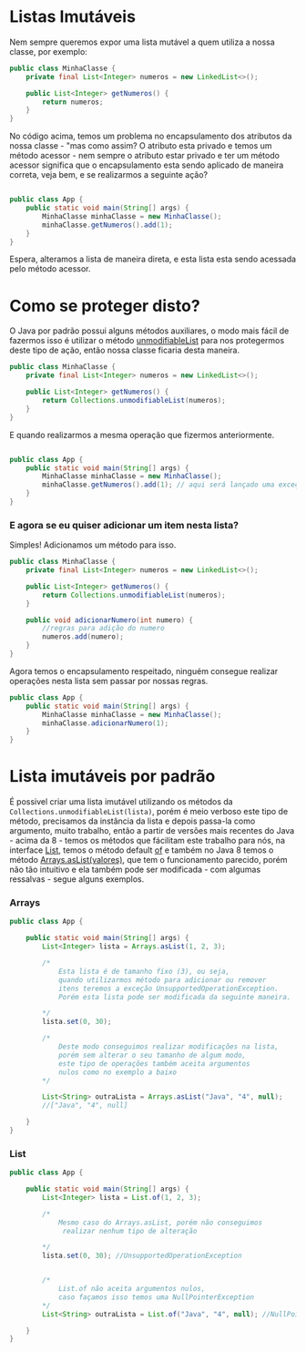 # Listas Imutáveis

Nem sempre queremos expor uma lista mutável a quem utiliza a nossa classe, por exemplo:

```java
public class MinhaClasse {
    private final List<Integer> numeros = new LinkedList<>();

    public List<Integer> getNumeros() {
        return numeros;
    }
}
```

No código acima, temos um problema no encapsulamento dos atributos da nossa classe - "mas como assim? O atributo esta privado e temos um método acessor - nem sempre o atributo estar privado e ter um método acessor significa que o encapsulamento esta sendo aplicado de maneira correta, veja bem, e se realizarmos a seguinte ação?

```java

public class App {
    public static void main(String[] args) {
        MinhaClasse minhaClasse = new MinhaClasse();
        minhaClasse.getNumeros().add(1);
    }
}
``` 

Espera, alteramos a lista de maneira direta, e esta lista esta sendo acessada pelo método acessor.

# Como se proteger disto?

O Java por padrão possui alguns métodos auxiliares, o modo mais fácil de fazermos isso é utilizar o método [unmodifiableList](https://docs.oracle.com/javase/8/docs/api/?java/util/Collections.html) para nos protegermos deste tipo de ação, então nossa classe ficaria desta maneira.


```java
public class MinhaClasse {
    private final List<Integer> numeros = new LinkedList<>();

    public List<Integer> getNumeros() {
        return Collections.unmodifiableList(numeros);
    }
}
```

E quando realizarmos a mesma operação que fizermos anteriormente.

```java

public class App {
    public static void main(String[] args) {
        MinhaClasse minhaClasse = new MinhaClasse();
        minhaClasse.getNumeros().add(1); // aqui será lançado uma exceção do tipo UnsupportedOperationException
    }
}
``` 

### E agora se eu quiser adicionar um item nesta lista?

Simples! Adicionamos um método para isso.

```java
public class MinhaClasse {
    private final List<Integer> numeros = new LinkedList<>();

    public List<Integer> getNumeros() {
        return Collections.unmodifiableList(numeros);
    }

    public void adicionarNumero(int numero) {
        //regras para adição do numero
        numeros.add(numero);
    }
}
```
Agora temos o encapsulamento respeitado, ninguém consegue realizar operações nesta lista sem passar por nossas regras.

```java
public class App {
    public static void main(String[] args) {
        MinhaClasse minhaClasse = new MinhaClasse();
        minhaClasse.adicionarNumero(1);
    }
}
``` 

# Lista imutáveis por padrão

É possivel criar uma lista imutável utilizando os métodos da ```Collections.unmodifiableList(lista)```, porém é meio verboso este tipo de método, precisamos da instância da lista e depois passa-la como argumento, muito trabalho, então a partir de versões mais recentes do Java - acima da 8 - temos os métodos que fácilitam este trabalho para nós, na interface [List](https://docs.oracle.com/en/java/javase/11/docs/api/java.base/java/util/List.html), temos o método default [of](https://docs.oracle.com/en/java/javase/11/docs/api/java.base/java/util/List.html#of(E...)) e também no Java 8 temos o método [Arrays.asList(valores)](https://docs.oracle.com/en/java/javase/11/docs/api/java.base/java/util/Arrays.html), que tem o funcionamento parecido, porém não tão intuitivo e ela também pode ser modificada - com algumas ressalvas - segue alguns exemplos.


### Arrays

```java
public class App {

    public static void main(String[] args) {
        List<Integer> lista = Arrays.asList(1, 2, 3);

        /*
            Esta lista é de tamanho fixo (3), ou seja, 
            quando utilizarmos método para adicionar ou remover 
            itens teremos a exceção UnsupportedOperationException.
            Porém esta lista pode ser modificada da seguinte maneira.

        */
        lista.set(0, 30);

        /*
            Deste modo conseguimos realizar modificações na lista, 
            porém sem alterar o seu tamanho de algum modo,
            este tipo de operações também aceita argumentos 
            nulos como no exemplo a baixo
        */

        List<String> outraLista = Arrays.asList("Java", "4", null);
        //["Java", "4", null]

    }
}
```

### List

```java
public class App {

    public static void main(String[] args) {
        List<Integer> lista = List.of(1, 2, 3);

        /*
            Mesmo caso do Arrays.asList, porém não conseguimos
             realizar nenhum tipo de alteração

        */
        lista.set(0, 30); //UnsupportedOperationException


        /*
            List.of não aceita argumentos nulos, 
            caso façamos isso temos uma NullPointerException
        */
        List<String> outraLista = List.of("Java", "4", null); //NullPointerException

    }
}
```